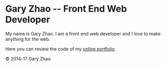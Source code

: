 # Gary Zhao -- Front End Web Developer

My name is Gary Zhao. I am a front end web developer and I love to make anything for the web.

Here you can review the code of my [online portfolio](http://www.garyzhao.com).

© 2014-17 Gary Zhao
